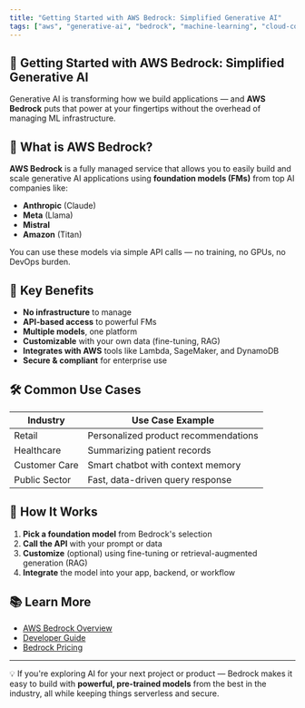 ```yaml
---
title: "Getting Started with AWS Bedrock: Simplified Generative AI"
tags: ["aws", "generative-ai", "bedrock", "machine-learning", "cloud-computing"]
---
```


## 🚀 Getting Started with AWS Bedrock: Simplified Generative AI

Generative AI is transforming how we build applications — and **AWS Bedrock** puts that power at your fingertips without the overhead of managing ML infrastructure.

## 🧠 What is AWS Bedrock?

**AWS Bedrock** is a fully managed service that allows you to easily build and scale generative AI applications using **foundation models (FMs)** from top AI companies like:

* **Anthropic** (Claude)
* **Meta** (Llama)
* **Mistral**
* **Amazon** (Titan)

You can use these models via simple API calls — no training, no GPUs, no DevOps burden.

## 🌟 Key Benefits

* **No infrastructure** to manage
* **API-based access** to powerful FMs
* **Multiple models**, one platform
* **Customizable** with your own data (fine-tuning, RAG)
* **Integrates with AWS** tools like Lambda, SageMaker, and DynamoDB
* **Secure & compliant** for enterprise use

## 🛠️ Common Use Cases

| Industry      | Use Case Example                     |
| ------------- | ------------------------------------ |
| Retail        | Personalized product recommendations |
| Healthcare    | Summarizing patient records          |
| Customer Care | Smart chatbot with context memory    |
| Public Sector | Fast, data-driven query response     |

## 🧩 How It Works

1. **Pick a foundation model** from Bedrock's selection
2. **Call the API** with your prompt or data
3. **Customize** (optional) using fine-tuning or retrieval-augmented generation (RAG)
4. **Integrate** the model into your app, backend, or workflow

## 📚 Learn More

* [AWS Bedrock Overview](https://aws.amazon.com/bedrock/)
* [Developer Guide](https://docs.aws.amazon.com/bedrock/latest/userguide/)
* [Bedrock Pricing](https://aws.amazon.com/bedrock/pricing/)

---

💡 If you're exploring AI for your next project or product — Bedrock makes it easy to build with **powerful, pre-trained models** from the best in the industry, all while keeping things serverless and secure.
